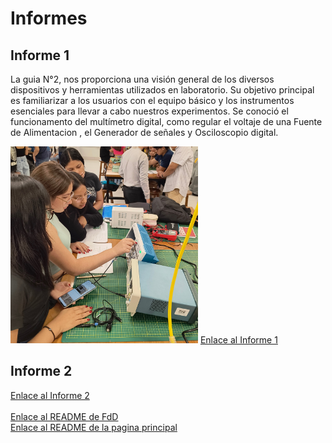 <h1>Informes</h1>
<h2>Informe 1</h2>
<p>La guia N°2, nos proporciona una visión general de los diversos dispositivos y herramientas utilizados en laboratorio. Su objetivo principal es familiarizar a los usuarios con el equipo básico y los instrumentos esenciales para llevar a cabo nuestros experimentos. Se conoció el funcionamento del multímetro digital,  como regular el voltaje de una Fuente de Alimentacion , el Generador de señales y Osciloscopio digital.</p>
<img src="../../Imagenes/I_Informes/Inf_1.jpg" width=300px alt="imagen_inf_1">
<a href="Informe_1.md">Enlace al Informe 1</a>
<h2>Informe 2</h2>

<a href="Informe_2.md">Enlace al Informe 2</a>
<br>
<br>
<a href="../README.md">Enlace al README  de FdD </a>
<br>
<a href="../../README.md">Enlace al README  de la pagina principal</a>
